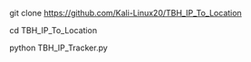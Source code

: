 git clone https://github.com/Kali-Linux20/TBH_IP_To_Location

cd TBH_IP_To_Location

python TBH_IP_Tracker.py
